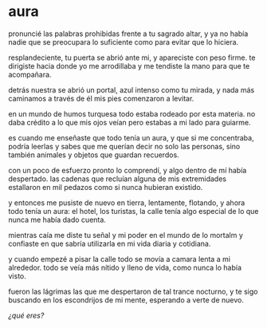 # aura

pronuncié las palabras prohibidas
frente a tu sagrado altar,
y ya no había nadie que se preocupara
lo suficiente como para evitar que lo hiciera.

resplandeciente, tu puerta se abrió ante mi,
y apareciste con peso firme.
te dirigiste hacia donde yo me arrodillaba
y me tendiste la mano para que te acompañara.

detrás nuestra se abrió un portal,
azul intenso como tu mirada,
y nada más caminamos a través de él
mis pies comenzaron a levitar.

en un mundo de humos turquesa
todo estaba rodeado por esta materia.
no daba crédito a lo que mis ojos veían
pero estabas a mi lado para guiarme.

es cuando me enseñaste que todo tenía un aura,
y que si me concentraba, podría leerlas
y sabes que me querían decir no solo las personas,
sino también animales y objetos que guardan recuerdos.

con un poco de esfuerzo pronto lo comprendí,
y algo dentro de mí había despertado.
las cadenas que recluían alguna de mis extremidades
estallaron en mil pedazos como si nunca hubieran existido.

y entonces me pusiste de nuevo en tierra,
lentamente, flotando, y ahora todo tenía un aura:
el hotel, los turistas, la calle tenía algo especial
de lo que nunca me había dado cuenta.

mientras caía me diste tu señal
y mi poder en el mundo de lo mortalm
y confiaste en que sabría utilizarla
en mi vida diaria y cotidiana.

y cuando empezé a pisar la calle
todo se movía a camara lenta a mi alrededor.
todo se veía más nítido y lleno de vida,
como nunca lo había visto.

fueron las lágrimas las que me despertaron
de tal trance nocturno, y te sigo buscando
en los escondrijos de mi mente,
esperando a verte de nuevo.

*¿qué eres?*